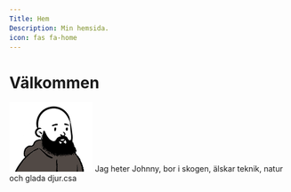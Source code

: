 ```yaml
---
Title: Hem
Description: Min hemsida.
icon: fas fa-home
---
```


Välkommen
==========================

<img src="assets/img/me.png">
Jag heter Johnny, bor i skogen, älskar teknik, natur och glada djur.csa